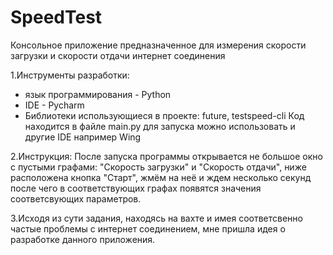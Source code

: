 # SpeedTest
 Консольное приложение предназначенное для измерения скорости загрузки и скорости отдачи интернет соединения
	
 1.Инструменты разработки:
 - язык программирования - Python
 - IDE - Pycharm
 - Библиотеки использующиеся в проекте: future, testspeed-cli
Код находится в файле main.py для запуска можно использовать и другие IDE например Wing

2.Инструкция:
После запуска программы открывается не большое окно с пустыми графами: "Скорость загрузки" и "Скорость отдачи", ниже расположена кнопка "Старт", жмём на неё и ждем несколько секунд после чего в соответствующих графах появятся значения соответсвующих параметров.

3.Исходя из сути задания, находясь на вахте и имея соответсвенно частые проблемы с интернет соединением, мне пришла идея о разработке данного приложения.
